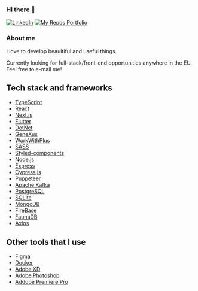### Hi there 👋

[![LinkedIn](https://img.shields.io/badge/linkedin-%230077B5.svg?style=for-the-badge&logo=linkedin&logoColor=white)](https://www.linkedin.com/in/lucasmaffazioli/)
[![My Repos Portfolio](https://img.shields.io/badge/Repos%20portfolio-black?style=for-the-badge&logo=github&logoColor=white)](https://lucasmaffazioli.github.io/)

### About me

I love to develop beaultiful and useful things.

Currently looking for full-stack/front-end opportunities anywhere in the EU. Feel free to e-mail me!

## Tech stack and frameworks

- [TypeScript](https://www.typescriptlang.org/)
- [React](https://reactjs.org/)
- [Next.js](https://nextjs.org/)
- [Flutter](https://flutter.dev/)
- [DotNet](https://dotnet.microsoft.com/)
- [GeneXus](https://www.genexus.com/)
- [WorkWithPlus](https://www.workwithplus.com/)
- [SASS](https://sass-lang.com/)
- [Styled-components](https://styled-components.com/)
- [Node.js](https://nodejs.org/)
- [Express](https://expressjs.com/)
- [Cypress.js](https://www.cypress.io/)
- [Puppeteer](https://github.com/puppeteer/puppeteer)
- [Apache Kafka](https://kafka.apache.org/)
- [PostgreSQL](https://www.postgresql.org/)
- [SQLite](https://www.sqlite.org/)
- [MongoDB](https://www.mongodb.com/)
- [FireBase](https://firebase.google.com/)
- [FaunaDB](https://fauna.com/)
- [Axios](https://github.com/axios/axios)


## Other tools that I use
- [Figma](https://www.figma.com/)
- [Docker](https://www.docker.com/)
- [Adobe XD](https://www.adobe.com/products/xd.html)
- [Adobe Photoshop](https://www.adobe.com/products/photoshop.html)
- [Addobe Premiere Pro](https://www.adobe.com/products/premiere.html)

